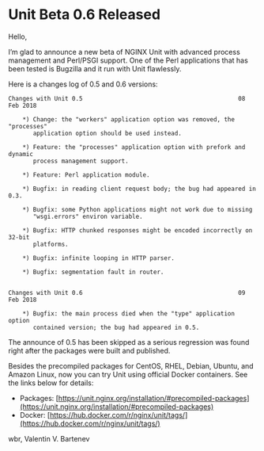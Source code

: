 # Unit Beta 0.6 Released

Hello,

I’m glad to announce a new beta of NGINX Unit with advanced process management
and Perl/PSGI support.  One of the Perl applications that has been tested is
Bugzilla and it run with Unit flawlessly.

Here is a changes log of 0.5 and 0.6 versions:

```none
Changes with Unit 0.5                                            08 Feb 2018

    *) Change: the "workers" application option was removed, the "processes"
       application option should be used instead.

    *) Feature: the "processes" application option with prefork and dynamic
       process management support.

    *) Feature: Perl application module.

    *) Bugfix: in reading client request body; the bug had appeared in 0.3.

    *) Bugfix: some Python applications might not work due to missing
       "wsgi.errors" environ variable.

    *) Bugfix: HTTP chunked responses might be encoded incorrectly on 32-bit
       platforms.

    *) Bugfix: infinite looping in HTTP parser.

    *) Bugfix: segmentation fault in router.


Changes with Unit 0.6                                            09 Feb 2018

    *) Bugfix: the main process died when the "type" application option
       contained version; the bug had appeared in 0.5.
```

The announce of 0.5 has been skipped as a serious regression was found right
after the packages were built and published.

Besides the precompiled packages for CentOS, RHEL, Debian, Ubuntu, and Amazon
Linux, now you can try Unit using official Docker containers.  See the links
below for details:

- Packages:  [https://unit.nginx.org/installation/#precompiled-packages](https://unit.nginx.org/installation/#precompiled-packages)
- Docker:    [https://hub.docker.com/r/nginx/unit/tags/](https://hub.docker.com/r/nginx/unit/tags/)

wbr, Valentin V. Bartenev
